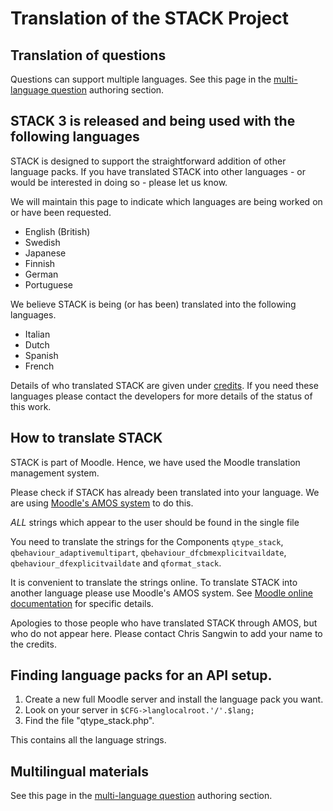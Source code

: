 # Translation of the STACK Project

## Translation of questions

Questions can support multiple languages. See this page in the [multi-language question](../Authoring/Languages.md) authoring section.

## STACK 3 is released and being used with the following languages


STACK is designed to support the straightforward addition of other language packs. If you have translated STACK into other languages - or would be interested in doing so - please let us know.

We will maintain this page to indicate which languages are being worked on or have been requested.

* English (British)
* Swedish
* Japanese
* Finnish
* German
* Portuguese 

We believe STACK is being (or has been) translated into the following languages.

* Italian
* Dutch
* Spanish
* French

Details of who translated STACK are given under [credits](../About/Credits.md).  If you need these languages please contact the developers for more details of the status of this work.

## How to translate STACK

STACK is part of Moodle.  Hence, we have used the Moodle translation management system.  

Please check if STACK has already been translated into your language.  We are using [Moodle's AMOS system](http://docs.moodle.org/en/AMOS) to do this.  

_ALL_ strings which appear to the user should be found in the single file

You need to translate the strings for the Components `qtype_stack`,
`qbehaviour_adaptivemultipart`, `qbehaviour_dfcbmexplicitvaildate`,
`qbehaviour_dfexplicitvaildate` and `qformat_stack`.

It is convenient to translate the strings online.  To translate STACK into another language please use Moodle's AMOS system.  See [Moodle online documentation](http://docs.moodle.org/en/AMOS) for specific details.

Apologies to those people who have translated STACK through AMOS, but who do not appear here. Please contact Chris Sangwin to add your name to the credits.

## Finding language packs for an API setup.

1. Create a new full Moodle server and install the language pack you want.
2. Look on your server in `$CFG->langlocalroot.'/'.$lang;`
3. Find the file "qtype_stack.php".

This contains all the language strings.

## Multilingual materials

See this page in the [multi-language question](../Authoring/Languages.md) authoring section.


